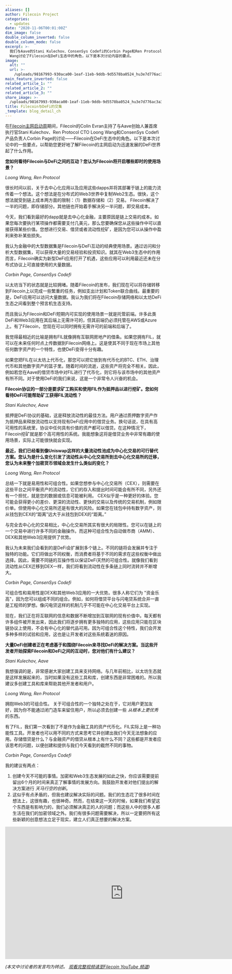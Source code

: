 ```yaml
---
aliases: []
author: Filecoin Project
categories:
  - updates
date: "2020-11-06T00:01:00Z"
dim_image: false
double_column_inverted: false
double_column_mode: false
excerpt: >-
  我们与Aave的Stani Kulechov、ConsenSys Codefi的Corbin Page和Ren Protocol的Loong
  Wang讨论了Filecoin在DeFi生态中的角色，以下是本次讨论内容的要点。
image:
  alt: ""
  url: >-
    /uploads/98167993-930aca00-1eaf-11eb-9ddb-9d5578ba0524_hu3e7d776ac3a34e06c336a56a344202fb_720974_1500x0_resize_q90_linear_2.webp
main_feature_inverted: false
related_article_1: ""
related_article_2: ""
related_article_3: ""
share_image: >-
  /uploads/98167993-930aca00-1eaf-11eb-9ddb-9d5578ba0524_hu3e7d776ac3a34e06c336a56a344202fb_720974_1500x0_resize_q90_linear_2.webp
title: Filecoin与DeFi的交集
_template: blog_detail_ch
---
```


在[Filecoin主网启动周](http://liftoff.filecoin.io/)期间，Filecoin的Colin Evran主持了与Aave创始人兼首席执行官Stani Kulechov、Ren Protocol CTO Loong Wang和ConsenSys Codefi产品负责人Corbin Page的讨论——Filecoin在DeFi生态中的角色。以下是本次讨论中的一些要点，以帮助您更好地了解Filecoin的主网启动为迅速发展的DeFi世界起了什么作用。

**您如何看待Filecoin与DeFi之间的互动？您认为Filecoin将开启哪些即时的使用场景？**

_Loong Wang, Ren Protocol_

很长时间以前，关于去中心化应用以及应用这些dapps并将其部署于链上的能力流传着一个想法。这个想法是在分布式的Web3世界中复制Web2生态。很快，这个想法就受到链上成本两方面的限制：（1）数据存储和（2）交易。 Filecoin解决了一半的问题，即存储部分。其他链也开始着手解决另一半问题，即交易成本。

今天，我们看到最好的dapp就是去中心化金融，主要原因是链上交易的成本。如果您每次要执行某项操作都需要支付几美元，那么您要确保您从这些操作中可以直接获得某些价值。您想进行交易、借贷或者流动性挖矿，是因为您可以从操作中盈利来弥补某些损失。

我认为金融中的大型数据集是Filecoin与DeFi互动的经典使用场景。通过访问和分析大型数据集，可以获得大量的交易经验和投资知识。就其在Web3生态中的作用而言，Filecoin确实为新型DeFi应用打开了机遇，这些应用可以利用最近还未在分布式协议上可直接使用的大量数据。

_Corbin Page, ConsenSys Codefi_

以太坊当下的状态就是比较拥堵。随着Filecoin的发布，我们现在可以将存储转移到Filecoin上以完成一些繁重的任务，例如支出计划和Token联合曲线。最重要的是，DeFi应用可以访问大量数据。我认为我们将在Filecoin存储网络和以太坊DeFi生态之间看到整个预言机生态支持。

而且我认为Filecoin和DeFi短期内可实现的使用场景一就是托管前端。许多此类DeFi和Web3应用在其后端上无需许可的，但其前端仍必须托管在AWS或Azure上。有了Filecoin，您现在可以同时拥有无需许可的前端和后端了。

我觉得最相近的比喻是拥有FIL就像拥有互联网房地产的借条。如果您拥有FIL，就可以在未来任何时点上传数据到Filecoin网络上。这是使其不同于现在市场上其他任何数字资产的一个特性，也使DeFi变得十分有趣。

如果您把FIL在以太坊上代币化，那您可以把它放到有代币化的BTC、ETH、治理代币和其他数字资产的篮子里。随着时间的流逝，这些资产将完全不相关。因此，例如若您在Aave的借贷市场中对FIL进行了代币化，则它将与该市场中的其他资产有所不同。对于使用DeFi的我们来说，这是一个非常令人兴奋的机会。

**Filecoin协议的一部分是要求矿工购买和使用FIL作为抵押品以进行挖矿。您如何看待DeFi可能帮助矿工获得FIL流动性？**

_Stani Kulechov, Aave_

抵押是DeFi协议的基础，这是释放流动性的最佳方法。用户通过质押数字资产作为抵押品来释放流动性以支持现有DeFi应用中的借贷业务。换句话说，在具有高可用性的系统里，协议中任何具有价值的资产都可以借贷。在这种情况下，Filecoin挖矿就是那个高可用性的系统。我能想象这将是借贷业务中非常有趣的使用场景，实际上可能很快就会实现。

**最近，我们已经看到像Uniswap这样的大量流动性池成为中心化交易的可行替代方案。您认为是什么变化引发了流动性从中心化交易所到去中心化交易所的迁移，您认为未来整个加密货币领域会发生什么类似的变化？**

_Loong Wang, Ren Protocol_

总结一下就是易用性和可组合性。如果您想参与中心化交易所（CEX），则需要在这些平台之间平衡资产的流动性，它们的存入和提出时间可能会有所不同，另外还有一个担忧，就是您的数据或信息可能被利用。 CEX似乎是一种更好的体验。您可能会获得更小的差价、更深的流动性、更快的交易以及传统的交易机制，例如限价单。但使用中心化交易所还是有很大的风险。如果您在钱包中持有数字资产，则从钱包到CEX的“距离”远大于从钱包到DEX的“距离。”

与完全去中心化的交易相比，中心化交易所其实有很大的局限性。您可以在链上的一个交易中进行许多不同的金融操作。而这种可组合性为自动做市商（AMM）、DEX和其他Web3应用提供了优势。

我认为未来我们会看到的是DeFi会扩展到多个链上。不同的链将会发展并专注于独特的功能。它们将做出不同权衡，而消费者将基于不同的需求在这些权衡中做出选择。因此，需要不同链的互操作性以保证DeFi天然的可组合性。就像我们看到流动性从CEX迁移到DEX一样，我们将看到流动性在多条链上同时流转并不断增大。

_Corbin Page, ConsenSys Codefi_

可组合性和易用性是DEX和其他Web3应用的一大优势。很多人称它们为 "资金乐高"，因为您可以组成不同的组合。例如，如何将借贷平台与闪电贷系统合并一直是工程师的梦想。像闪电贷这样的机制几乎不可能在中心化交易平台上实现。

现在，我们正在将互联网的信息和数据不断增加到互联网的现有价值中。每天都有许多组件被开发出来，因此我们将逐步拥有更多独特的应用，这些应用只能在区块链协议上使用，不会有中心化的替代品可用。因为可组合性这个特性，我们会开发多种多样的试验和应用，这也是让开发者对这些系统着迷的原因。

**大量DeFi创建者正在考虑基于和围绕Filecoin来寻找DeFi的解决方案。当这些开发者开始探索Filecoin和DeFi之间的互动时，您对他们有什么建议？**

_Stani Kulechov, Aave_

我想强调的是，非常感谢大家创建工具来支持网络。与几年前相比，以太坊生态就是这样发展起来的，当时如果没有这些工具和库，创建东西是非常困难的。所以我建议多创建工具和库来帮助其他开发者和用户。

_Loong Wang, Ren Protocol_

拥抱Web3的可组合性。 关于可组合性的一个独特之处在于，它对用户更加友好，因为你不能通过闭门造车来留住用户，所以必须去创建一些 _从根本上更优秀_ 的东西。

有了FIL，我们第一次看到了不是作为金融工具的资产代币化。FIL实际上是一种功能性工具。开发者也可以用不同的方式来思考它并创建出我们今天无法想象的应用。存储借贷是什么？与金融资产的借贷从根本上有什么不同？这些都是开发者应该思考的问题，以便创建和提供与我们今天看到的截然不同的事物。

_Corbin Page, ConsenSys Codefi_

我的建议有两点：

1. 创建今天不可能的事情。加密和Web3生态发展的如此之快，你应该需要提前留出6个月的时间来真正了解事情的发展方向。我鼓励开发者对他们提出的解决方案进行 _天马行空的创新_。
2. 这似乎有点矛盾的，但我也建议解决实际的问题。我们的生态花了很多时间在想法上，这很有趣，也很神奇。然而，在结束这一天的时候，如果我们希望这个东西是有影响力的，我们必须解决真正的人的问题；而这些人中的很多人都生活在我们的加密领域之外。我们有很多问题需要解决，所以一定要把所有这些新颖的创意想法立足于现实，建立人们真正想要的解决方案。

<iframe width="760" height="427" src="https://www.youtube.com/embed/4r05Qlmt8CY" frameborder="0" style="max-width:1000px;margin-left:auto;margin-right:auto;" allowfullscreen></iframe>

_(本文中讨论者的发言均为转述。_ [_观看完整视频请至Filecoin YouTube 频道_](https://www.youtube.com/watch?v=4r05Qlmt8CY)_)_
